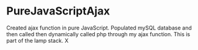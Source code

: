# PureJavaScriptAjax
Created ajax function in pure JavaScript. Populated mySQL database and then called 
then dynamically called php through my ajax function. This is part of the lamp stack. X
